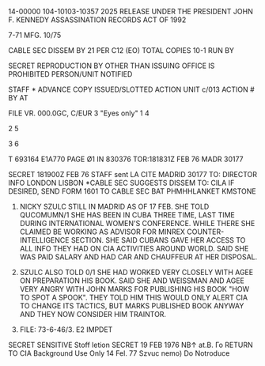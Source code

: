 14-00000
104-10103-10357
2025 RELEASE UNDER THE PRESIDENT JOHN F. KENNEDY ASSASSINATION RECORDS ACT OF 1992

7-71 MFG. 10/75

CABLE SEC DISSEM BY 21 PER C12 (EO) TOTAL COPIES 10-1 RUN BY

SECRET
REPRODUCTION BY OTHER THAN
ISSUING OFFICE IS PROHIBITED
PERSON/UNIT NOTIFIED

STAFF
*
ADVANCE COPY ISSUED/SLOTTED
ACTION UNIT
c/013
ACTION #
BY
AT

FILE VR. 000.0GC, C/EUR 3
"Eyes only"
1
4

2
5

3
6

T 693164 E1A770 PAGE Ø1 IN 830376
TOR:181831Z FEB 76 MADR 30177

SECRET 181900Z FEB 76 STAFF sent LA
CITE MADRID 30177
TO: DIRECTOR INFO LONDON LISBON *CABLE SEC SUGGESTS DISSEM TO: CILA
IF DESIRED, SEND FORM 1601 TO CABLE SEC
BAT PHMHHLANKET KMSTONE
1. NICKY SZULC STILL IN MADRID AS OF 17 FEB. SHE TOLD
QUCOMUMN/1 SHE HAS BEEN IN CUBA THREE
TIME, LAST TIME DURING INTERNATIONAL WOMEN'S CONFERENCE. WHILE
THERE SHE CLAIMED BE WORKING AS ADVISOR FOR MINREX COUNTER-
INTELLIGENCE SECTION. SHE SAID CUBANS GAVE HER ACCESS TO ALL INFO
THEY HAD ON CIA ACTIVITIES AROUND WORLD. SAID SHE WAS PAID SALARY
AND HAD CAR AND CHAUFFEUR AT HER DISPOSAL.

2. SZULC ALSO TOLD 0/1 SHE HAD WORKED VERY CLOSELY WITH AGEE
ON PREPARATION HIS BOOK. SAID SHE AND WEISSMAN AND AGEE VERY
ANGRY WITH JOHN MARKS FOR PUBLISHING HIS BOOK "HOW TO SPOT A SPOOK".
THEY TOLD HIM THIS WOULD ONLY ALERT CIA TO CHANGE ITS TACTICS, BUT
MARKS PUBLISHED BOOK ANYWAY AND THEY NOW CONSIDER HIM TRAINTOR.
3. FILE: 73-6-46/3. E2 IMPDET

SECRET SENSITIVE
Stoff letion SECRET 19 FEB 1976
NB↑ at.Β. Γο RETURN TO CIA
Background Use Only
14 Fel. 77 Szvuc nemo) Do Notroduce

